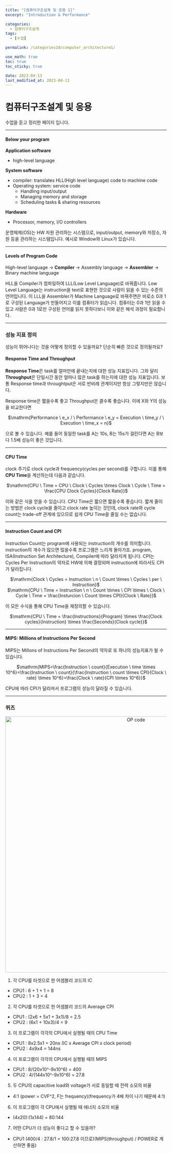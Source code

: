```yaml
---
title: "[컴퓨터구조설계 및 응용 1]"
excerpt: "Introduction & Performance"

categories:
  - 컴퓨터구조설계
tags:
  - [수업]

permalink: /categories10/computer_architecture1/

use_math: true
toc: true
toc_sticky: true

date: 2023-04-13
last_modified_at: 2023-04-13
---
```


# 컴퓨터구조설계 및 응용

수업을 듣고 정리한 페이지 입니다.

---

#### Below your program

**Application software**
- high-level language

**System software**
- compiler: translates HLL(High level language) code to machine code
- Operating system: service code
  - Handling input/output
  - Managing memory and storage
  - Scheduling tasks & sharing resources

**Hardware**
  - Processor, memory, I/O controllers

운영체제(OS)는 HW 자원 관리하는 시스템으로, input/output, memory와 저장소, 자원 등을 관리하는 시스템입니다. 예시로 Window와 Linux가 있습니다. 

---

#### Levels of Program Code

High-level language $\rightarrow$ **Compiler** $\rightarrow$ Assembly language $\rightarrow$ **Assembler** $\rightarrow$ Binary machine language


HLL을 Compiler가 컴파일하여 LLL(Low Level Language)로 바꿔줍니다. Low Level Language는 instruction을 text로 표현한 것으로 사람이 읽을 수 있는 수준의 언어입니다. 이 LLL을 Assembler가 Machine Language로 바꿔주면은 비로소 0과 1로 구성된 Language가 만들어지고 이를 컴퓨터가 읽습니다. 컴퓨터는 0과 1만 읽을 수 있고 사람은 0과 1로만 구성된 언어를 읽지 못하다보니 이와 같은 해석 과정이 필요합니다. 

---

### 성능 지표 정의

성능이 뛰어나다는 것을 어떻게 정의할 수 있을까요? 단순히 빠른 것으로 정의될까요?

#### Response Time and Throughput

**Response Time**은 task를 얼마만에 끝내는지에 대한 성능 지표입니다. 그와 달리 **Throughput**은 단일시간 동안 얼마나 많은 task를 하는지에 대한 성능 지표입니다. 보통 Response time과 throughtput은 서로 반비례 관계이지만 항상 그렇지만은 않습니다. 

Response time은 짧을수록 좋고 Throughput은 클수록 좋습니다. 이에 X와 Y의 성능을 비교한다면

<center>$\mathrm{Performance \ e_x / \ Performance \ e_y = Execution \ time_y / \ Execution \ time_x = n}$</center>

으로 볼 수 있습니다. 예를 들어 동일한 task를 A는 10s, B는 15s가 걸린다면 A는 B보다 1.5배 성능이 좋은 것입니다. 

---

#### CPU Time

clock 주기로 clock cycle과 frequency(cycles per second)를 구합니다. 이를 통해 **CPU Time**을 계산하는데 다음과 같습니다. 

<center>$\mathrm{CPU \ Time = CPU \ Clock \ Cycles \times Clock \ Cycle \ Time = \frac{CPU Clock Cycles}{Clock Rate}}$</center>

이와 같은 식을 얻을 수 있습니다. CPU Time은 짧으면 짧을수록 좋습니다. 짧게 줄이는 방법은 clock cycle을 줄이고 clock rate 높이는 것인데, clock rate와 cycle count는 trade-off 관계에 있으므로 쉽게 CPU Time을 줄일 수는 없습니다.

---

#### Instruction Count and CPI

Instruction Count는 program에 사용되는 instruction의 개수를 의미합니다. instruction의 개수가 많으면 많을수록 프로그램은 느리게 돌아가죠. program, ISA(Instruction Set Architecture), Compiler에 따라 달라지게 됩니다. CPI는 Cycles Per Instruction의 약자로 HW에 의해 결정되며 instruction에 따라서도 CPI가 달라집니다. 

<center>$\mathrm{Clock \ Cycles = Instruction \ n \ Count \times \ Cycles \ per \ Instruction}$</center>

<center>$\mathrm{CPU \ Time = Instruction \ n \ Count \times \ CPI \times \ Clock \ Cycle \ Time = \frac{Insturcion \ Count \times CPI}{Clock \ Rate}}$</center>

이 모든 수식을 통해 CPU Time을 재정의할 수 있습니다. 

<center>$\mathrm{CPU \ Time = \frac{Instructions}{Program} \times \frac{Clock cycles}{Instruction} \times \frac{Seconds}{Clock cycle}}$</center>

---

#### MIPS: Millions of Instructions Per Second

MIPS는 Millons of Instructions Per Second의 약자로 또 하나의 성능지표가 될 수 있습니다. 

<center>$\mathrm{MIPS=\frac{Instruction \ count}{Execution \ time \times 10^6}=\frac{Instruction \ count}{\frac{Instruction \ count \times CPI}{Clock \ rate} \times 10^6}=\frac{Clock \ rate}{CPI \times 10^6}}$</center>

CPU에 따라 CPI가 달라져서 프로그램의 성능이 달라질 수 있습니다. 

---

### 퀴즈


<p align="center"><img src="../../assets/images/041302.jpg" width="800px" height="800px" title="OP code 예시" alt="OP code" ><img></p>

1) 각 CPU를 타겟으로 한 어셈블리 코드의 IC
- CPU1 : 6 + 1 + 1 = 8
- CPU2 : 1 + 3 = 4

2) 각 CPU를 타겟으로 한 어셈블리 코드의 Average CPI
- CPU1 : (2x6 + 5x1 + 3x1)/8 = 2.5
- CPU2 : (6x1 + 10x3)/4 = 9

3) 이 프로그램이 각각의 CPU에서 실행될 때의 CPU Time
- CPU1 : 8x2.5x1 = 20ns (IC x Average CPI x clock period)
- CPU2 : 4x9x4 = 144ns 

4) 이 프로그램이 각각의 CPU에서 실행될 때의 MIPS
- CPU1 : 8/(20x10^-9x10^6) = 400
- CPU2 : 4/(144x10^-9x10^6) = 27.8

5) 두 CPU의 capacitive load와 voltage가 서로 동일할 때 전력 소모의 비율
- 4:1 (power = CVF^2, F는 frequency)(frequency가 4배 차이 나기 때문에 4:1)

6) 이 프로그램이 각 CPU에서 실행될 때 에너지 소모의 비율
- (4x20):(1x144) = 80:144

7) 어떤 CPU가 더 성능이 좋다고 할 수 있을까? 
- CPU1 (400/4 : 27.8/1 = 100:27.8  이므로)(MIPS(throughput) / POWER로 계산하면 좋음)
